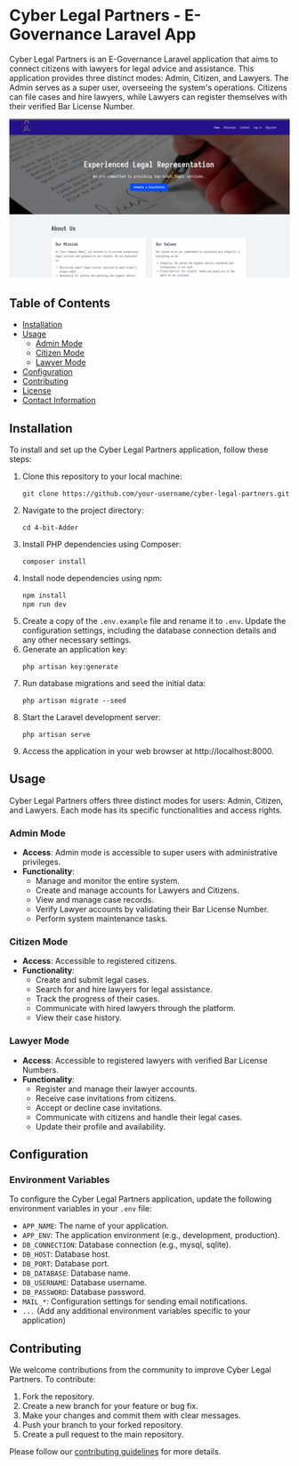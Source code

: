 # Cyber Legal Partners - E-Governance Laravel App

Cyber Legal Partners is an E-Governance Laravel application that aims to connect citizens with lawyers for legal advice and assistance. This application provides three distinct modes: Admin, Citizen, and Lawyers. The Admin serves as a super user, overseeing the system's operations. Citizens can file cases and hire lawyers, while Lawyers can register themselves with their verified Bar License Number.

![Alt text](https://github.com/domalasherpa/ecourt/blob/main/gitassests/Screenshot%20from%202023-10-23%2013-16-57.png)
## Table of Contents

- [Installation](#installation)
- [Usage](#usage)
  - [Admin Mode](#admin-mode)
  - [Citizen Mode](#citizen-mode)
  - [Lawyer Mode](#lawyer-mode)
- [Configuration](#configuration)
- [Contributing](#contributing)
- [License](#license)
- [Contact Information](#contact-information)

## Installation

To install and set up the Cyber Legal Partners application, follow these steps:

1. Clone this repository to your local machine:
   ```
   git clone https://github.com/your-username/cyber-legal-partners.git
   ```
2. Navigate to the project directory:
   ```
   cd 4-bit-Adder
   ```
3. Install PHP dependencies using Composer:
   ```
   composer install
   ```
4. Install node dependencies using npm:
   ```
   npm install
   npm run dev
   ```
5. Create a copy of the `.env.example` file and rename it to `.env`. Update the configuration settings, including the database connection details and any other necessary settings.
6. Generate an application key:
   ```
   php artisan key:generate
   ```
7. Run database migrations and seed the initial data:
   ```
   php artisan migrate --seed
   ```
8. Start the Laravel development server:
   ```
   php artisan serve
   ```
9. Access the application in your web browser at http://localhost:8000.

## Usage

Cyber Legal Partners offers three distinct modes for users: Admin, Citizen, and Lawyers. Each mode has its specific functionalities and access rights.

### Admin Mode

- **Access**: Admin mode is accessible to super users with administrative privileges.
- **Functionality**:
  - Manage and monitor the entire system.
  - Create and manage accounts for Lawyers and Citizens.
  - View and manage case records.
  - Verify Lawyer accounts by validating their Bar License Number.
  - Perform system maintenance tasks.

### Citizen Mode

- **Access**: Accessible to registered citizens.
- **Functionality**:
  - Create and submit legal cases.
  - Search for and hire lawyers for legal assistance.
  - Track the progress of their cases.
  - Communicate with hired lawyers through the platform.
  - View their case history.

### Lawyer Mode

- **Access**: Accessible to registered lawyers with verified Bar License Numbers.
- **Functionality**:
  - Register and manage their lawyer accounts.
  - Receive case invitations from citizens.
  - Accept or decline case invitations.
  - Communicate with citizens and handle their legal cases.
  - Update their profile and availability.

## Configuration

### Environment Variables

To configure the Cyber Legal Partners application, update the following environment variables in your `.env` file:

- `APP_NAME`: The name of your application.
- `APP_ENV`: The application environment (e.g., development, production).
- `DB_CONNECTION`: Database connection (e.g., mysql, sqlite).
- `DB_HOST`: Database host.
- `DB_PORT`: Database port.
- `DB_DATABASE`: Database name.
- `DB_USERNAME`: Database username.
- `DB_PASSWORD`: Database password.
- `MAIL_*`: Configuration settings for sending email notifications.
- `...` (Add any additional environment variables specific to your application)

## Contributing

We welcome contributions from the community to improve Cyber Legal Partners. To contribute:

1. Fork the repository.
2. Create a new branch for your feature or bug fix.
3. Make your changes and commit them with clear messages.
4. Push your branch to your forked repository.
5. Create a pull request to the main repository.

Please follow our [contributing guidelines](CONTRIBUTING.md) for more details.
